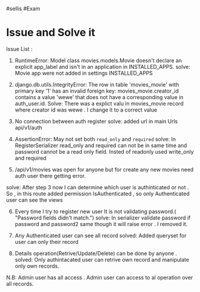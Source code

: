 #sellis
#Exam
# Issue and Solve it

Issue List :
1. RuntimeError: Model class movies.models.Movie doesn't declare an explicit app_label and isn't in an application in INSTALLED_APPS.
solve: Movie app were not added in settings INSTALLED_APPS

2. django.db.utils.IntegrityError: The row in table 'movies_movie' with primary key '1' has an invalid foreign key: movies_movie.creator_id contains a value 'wewe' that does not have a corresponding value in auth_user.id.
Solve: There was a explict valu in movies_movie record where creator id was wewe . I change it to a correct value

3. No connection between auth register 
solve: added url in main Urls api/v1/auth

4. AssertionError: May not set both `read_only` and `required`
solve: In RegisterSerializer read_only and required can not be in same time and password cannot be a read only field. Insted of readonly used write_only and required

5. /api/v1/movies was open for anyone but for create any new movies need auth user there getting error.

solve: After step 3 now I can determine which user is authinticated or not . So , in this route added permission IsAuthenticated , so only Authenticated user can see the views

6. Every time I try to register new user It is not validating password.( "Password fields didn't match.")
solve: In serializer validate password if password and password2 same though it will raise error . I removed it.

7. Any Authenticated user can see all record
solved: Added queryset for user can only their record 

8. Details operation(Retrive/Update/Delete) can be done by anyone .
solved: Only authintacated user can retrive own record and manipulate only own records.


N.B: Admin user has all access . Admin user can access to al operation over all records.

